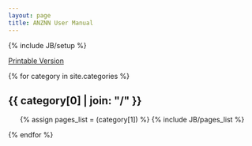 ```yaml
---
layout: page
title: ANZNN User Manual
---
```

{% include JB/setup %}

<a href="full.html" class="btn pull-right">Printable Version</a>

{% for category in site.categories %}
  <h2 id="{{ category[0] }}-ref">{{ category[0] | join: "/" }}</h2>
  <ul>
    {% assign pages_list = (category[1]) %}
    {% include JB/pages_list %}
  </ul>
{% endfor %}


